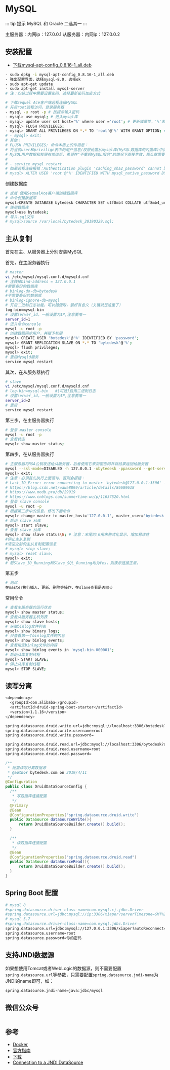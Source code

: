 # MySQL

::: tip 提示
MySQL 和 Oracle 二选其一
:::

主服务器：内网ip：127.0.0.1
从服务器：内网ip：127.0.0.2

## 安装配置

- [下载mysql-apt-config_0.8.16-1_all.deb](https://dev.mysql.com/downloads/repo/apt/)

``` bash
- sudo dpkg -i mysql-apt-config_0.8.16-1_all.deb
- 弹出配置界面，选择mysql-8.0, 选择ok
- sudo apt-get update
- sudo apt-get install mysql-server
# 注：安装过程中需要设置密码，选择最新密码加密方式

# 下载Sequel Ace客户端远程连接MySQL
# 开启root远程访问，登录服务器
- mysql -u root -p # 按提示输入密码
- mysql> use mysql; # 进入mysql库
- mysql> update user set host='%' where user ='root'; # 更新域属性，'%'表示允许外部访问
- mysql> FLUSH PRIVILEGES;
- mysql> GRANT ALL PRIVILEGES ON *.* TO 'root'@'%' WITH GRANT OPTION; # 执行授权语句。执行完此句，外部已经可以通过账户密码访问了
# - mysql> exit;
# 其他：
# FLUSH PRIVILEGES; 命令本质上的作用是：
# 将当前user和privilige表中的用户信息/权限设置从mysql库(MySQL数据库的内置库)中提取到内存里。
# MySQL用户数据和权限有修改后，希望在"不重启MySQL服务"的情况下直接生效，那么就需要执行这个命令。
# 
# - service mysql restart
# 如果远程连接报错：Authentication plugin 'caching_sha2_password' cannot be loaded，则修改如下
# mysql> ALTER USER 'root'@'%' IDENTIFIED WITH mysql_native_password BY 'password';
```

创建数据库

``` bash
# 或者 使用SequalAce客户端创建数据库
# 命令创建数据库
mysql>CREATE DATABASE bytedesk CHARACTER SET utf8mb4 COLLATE utf8mb4_unicode_ci;
# 使用数据库
mysql>use bytedesk;
# 导入.sql文件
# mysql>source /var/local/bytedesk_20190329.sql;
```

## 主从复制

首先在主、从服务器上分别安装MySQL

首先，在主服务器执行

``` bash
# master
vi /etc/mysql/mysql.conf.d/mysqld.cnf
# 注释掉bind-address = 127.0.0.1
#需要备份的数据库
# binlog-do-db=bytedesk
#不需要备份的数据库
# binlog-ignore-db=mysql
# 开启二进制日志功能，可以随便取，最好有含义（关键就是这里了）
log-bin=mysql-bin
# 设置server_id，一般设置为IP,注意要唯一
server_id=1
# 进入命令console
mysql -u root -p
# 创建数据同步用户，并赋予权限
mysql> CREATE USER 'bytedesk'@'%' IDENTIFIED BY 'password';
mysql> GRANT REPLICATION SLAVE ON *.* TO 'bytedesk'@'%';
mysql> flush privileges;
mysql> exit;
# 重启Mysqld服务
service mysql restart
```

其次，在从服务器执行

``` bash
# slave
vi /etc/mysql/mysql.conf.d/mysqld.cnf
# log-bin=mysql-bin   #[可选]启用二进制日志
# 设置server_id，一般设置为IP,注意要唯一
server_id=2
# 重启
service mysql restart
```

第三步，在主服务器执行

``` bash
# 登录 master console
mysql -u root -p
# 查看状态
mysql> show master status;
```

第四步，在从服务器执行

``` bash
# 主服务器将RSA公钥发送给从服务器，后者使用它来加密密码并将结果返回给服务器
mysql --ssl-mode=DISABLED -h 127.0.0.1 -ubytedesk -ppassword --get-server-public-key
mysql> exit;
# 注意：必须首先执行上面语句，否则会报错：
# Last_IO_Error: error connecting to master 'bytedesk@127.0.0.1:3306' - retry-time: 30 retries: 1 message: Authentication plugin 'caching_sha2_password' reported error: Authentication requires secure connection.
# https://blog.csdn.net/wawa8899/article/details/86689618
# https://www.modb.pro/db/29919
# https://www.cnblogs.com/summertime-wu/p/11637520.html
# 登录 slave console
mysql -u root -p
# 根据第三步中的信息，修改下面命令
mysql> change master to master_host='127.0.0.1', master_user='bytedesk', master_password='password', master_port=3306, master_log_file='mysql-bin.000001', master_log_pos=0, master_connect_retry=30;
# 启动 slave 从库
mysql> start slave;
# 查看 slave 从库
mysql> show slave status\G; # 注意：末尾的\G用来格式化显示，增加易读性
#停止主从复制
#清空之前的主从复制配置信息
# mysql> stop slave;
# mysql> reset slave;
mysql> exit;
# 若Slave_IO_Running和Slave_SQL_Running均为Yes，则表示连接正常。
```

第五步

``` bash
# 测试
在master执行插入、更新、删除等操作，在slave查看是否同步
```

常用命令

``` bash
# 查看主服务器的运行状态
mysql> show master status;
# 查看从服务器主机列表
mysql> show slave hosts;
# 获取binlog文件列表
mysql> show binary logs;
# 只查看第一个binlog文件的内容
mysql> show binlog events;
# 查看指定binlog文件的内容
mysql> show binlog events in 'mysql-bin.000001';
# 启动从库复制线程
mysql> START SLAVE;
# 停止从库复制线程
mysql> STOP SLAVE;
```

## 读写分离

``` bash
<dependency>
  <groupId>com.alibaba</groupId>
  <artifactId>druid-spring-boot-starter</artifactId>
  <version>1.1.16</version>
</dependency>
```

``` bash
spring.datasource.druid.write.url=jdbc:mysql://localhost:3306/bytedesk?autoReconnect=true&characterEncoding=utf8&useSSL=true&serverTimezone=GMT%2B8
spring.datasource.druid.write.username=root
spring.datasource.druid.write.password=

spring.datasource.druid.read.url=jdbc:mysql://localhost:3306/bytedesk?autoReconnect=true&characterEncoding=utf8&useSSL=true&serverTimezone=GMT%2B8
spring.datasource.druid.read.username=root
spring.datasource.druid.read.password=
```

``` java
/**
 * 配置读写分离数据源
 * @author bytedesk.com on 2019/4/11
 */
@Configuration
public class DruidDataSourceConfig {
  /**
   * 写数据库连接配置
   */
  @Primary
  @Bean
  @ConfigurationProperties("spring.datasource.druid.write")
  public DataSource dataSourceWrite(){
      return DruidDataSourceBuilder.create().build();
  }

  /**
   * 读数据库连接配置
   */
  @Bean
  @ConfigurationProperties("spring.datasource.druid.read")
  public DataSource dataSourceRead(){
      return DruidDataSourceBuilder.create().build();
  }
}
```

## Spring Boot 配置

``` bash
# mysql 8
#spring.datasource.driver-class-name=com.mysql.cj.jdbc.Driver
#spring.datasource.url=jdbc:mysql://ip:3306/xiaper?serverTimezone=GMT%2B8&useUnicode=true&autoReconnect=true&characterEncoding=utf8&useSSL=true
# mysql 5.7
#spring.datasource.driver-class-name=com.mysql.jdbc.Driver
spring.datasource.url=jdbc:mysql://127.0.0.1:3306/xiaper?autoReconnect=true&characterEncoding=utf8&useSSL=true
spring.datasource.username=root
spring.datasource.password=你的密码
```

## 支持JNDI数据源

如果想使用Tomcat或者WebLogic的数据源，则不需要配置`spring.datasource.url`等参数，只需要配置`spring.datasource.jndi-name`为JNDI的name即可，如：

``` bash
spring.datasource.jndi-name=java:jdbc/mysql
```

<!-- TODO: 多数据源 -->
<!-- TODO: 分表、分库 -->

## 微信公众号

<img :src="$withBase('/image/qrcode_xiaperio_430.jpg')" style="width:250px;"/>

## 参考

* [Docker](https://hub.docker.com/_/mysql)
* [官方指南](https://dev.mysql.com/doc/mysql-apt-repo-quick-guide/en/)
* [下载](https://dev.mysql.com/downloads/repo/apt/)
* [Connection to a JNDI DataSource](https://docs.spring.io/spring-boot/docs/current/reference/html/boot-features-sql.html#boot-features-connecting-to-a-jndi-datasource)
